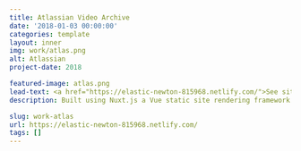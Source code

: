```yaml
---
title: Atlassian Video Archive
date: '2018-01-03 00:00:00'
categories: template
layout: inner
img: work/atlas.png
alt: Atlassian
project-date: 2018

featured-image: atlas.png
lead-text: <a href="https://elastic-newton-815968.netlify.com/">See site</a>.
description: Built using Nuxt.js a Vue static site rendering framework. Data was pulled from an API created from a static JSON file.

slug: work-atlas
url: https://elastic-newton-815968.netlify.com/
tags: []
---
```

